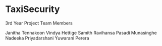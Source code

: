 TaxiSecurity
============

3rd Year Project
Team Members

Janitha Tennakoon 
Vindya Hettige
Samith Ravihansa
Pasadi Munasinghe
Nadeeka Priyadarshani
Yuwarani Perera
